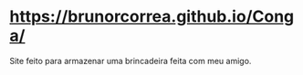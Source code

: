 # https://brunorcorrea.github.io/Conga/
Site feito para armazenar uma brincadeira feita com meu amigo.
